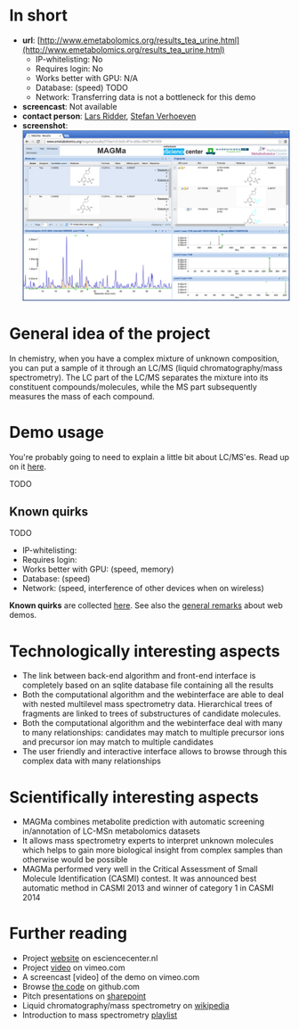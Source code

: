 # In short

- **url**: [http://www.emetabolomics.org/results_tea_urine.html](http://www.emetabolomics.org/results_tea_urine.html)
    - IP-whitelisting: No
    - Requires login: No
    - Works better with GPU: N/A
    - Database: (speed) TODO
    - Network: Transferring data is not a bottleneck for this demo
- **screencast**: Not available
- **contact person**: [Lars Ridder](https://www.esciencecenter.nl/profile/dr.-lars-ridder), [Stefan Verhoeven](https://www.esciencecenter.nl/profile/ing.-stefan-verhoeven)
- **screenshot**:
![screenshot](/demos/emetabolomics/screencapture-demo-emetabolomics.png "emetabolomics demo screenshot")

# General idea of the project

In chemistry, when you have a complex mixture of unknown composition, you can put a sample of it through an LC/MS (liquid chromatography/mass spectrometry). The LC part of the LC/MS separates the mixture into its constituent compounds/molecules, while the MS part subsequently measures the mass of each compound. 

# Demo usage

You're probably going to need to explain a little bit about LC/MS'es. Read up on it [here](mass-spectrometry-and-liquid-chromatography.md).

TODO

## Known quirks

TODO

- IP-whitelisting:
- Requires login:
- Works better with GPU: (speed, memory)
- Database: (speed)
- Network: (speed, interference of other devices when on wireless)

**Known quirks** are collected [here](https://github.com/NLeSC/collab-demos/issues/64). See also the [general remarks](/doc/demo-usage-general-remarks.md) about web demos.

# Technologically interesting aspects

- The link between back-end algorithm and front-end interface is completely based on an sqlite database file containing all the results
- Both the computational algorithm and the webinterface are able to deal with nested multilevel mass spectrometry data. Hierarchical trees of fragments are linked to trees of substructures of candidate molecules.
- Both the computational algorithm and the webinterface deal with many to many relationships: candidates may match to multiple precursor ions and precursor ion may match to multiple candidates
- The user friendly and interactive interface allows to browse through this complex data with many relationships 

# Scientifically interesting aspects

- MAGMa combines metabolite prediction with automatic screening in/annotation of LC-MSn metabolomics datasets
- It allows mass spectrometry experts to interpret unknown molecules which helps to gain more biological insight from complex samples than otherwise would be possible
- MAGMa performed very well in the Critical Assessment of Small Molecule Identification (CASMI) contest. It was announced best automatic method in CASMI 2013 and winner of category 1 in CASMI 2014

# Further reading

- Project [website](https://www.esciencecenter.nl/project/chemical-informatics-for-metabolite-identification-and-biochemical-network) on esciencecenter.nl
- Project [video](https://vimeo.com/109444671) on vimeo.com
- A screencast [video] of the demo on vimeo.com
- Browse [the code](https://github.com/NLeSC/MAGMa) on github.com
- Pitch presentations on [sharepoint](https://nlesc.sharepoint.com/Shared%20Documents/Forms/AllItems.aspx?RootFolder=%2FShared%20Documents%2FNLeSC%20Project%20Presentations%2FCurrent%2FeMetabolomics&FolderCTID=0x0120004EB0DBA245A10041AA401E78745EB1B1&View=%7B2CC9F224-02CB-49B5-9DBB-C97AE29C8572%7D)
- Liquid chromatography/mass spectrometry on [wikipedia](https://en.wikipedia.org/wiki/Liquid_chromatography%E2%80%93mass_spectrometry)
- Introduction to mass spectrometry [playlist](https://www.youtube.com/watch?v=rBymrFzcaPM&list=PL43814409BA85D84C)






